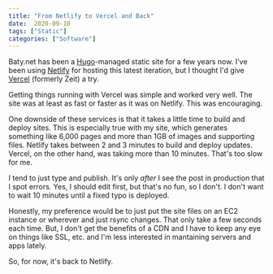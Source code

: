 ```yaml
---
title: "From Netlify to Vercel and Back"
date:  2020-09-10
tags: ["Static"]
categories: ["Software"]
---
```


Baty.net has been a [Hugo](https://gohugo.io)-managed static site for a few years now. I've been using [Netlify](https://netlify.com) for hosting this latest iteration, but I thought I'd give [Vercel](https://vercel.com) (formerly Zeit) a try.

Getting things running with Vercel was simple and worked very well. The site was at least as fast or faster as it was on Netlify. This was encouraging.

One downside of these services is that it takes a little time to build and deploy sites. This is especially true with my site, which generates something like 6,000 pages and more than 1GB of images and supporting files. Netlify takes between 2 and 3 minutes to build and deploy updates. Vercel, on the other hand, was taking more than 10 minutes. That's too slow for me.

I tend to just type and publish. It's only _after_ I see the post in production that I spot errors. Yes, I should edit first, but that's no fun, so I don't. I don't want to wait 10 minutes until a fixed typo is deployed.

Honestly, my preference would be to just put the site files on an EC2 instance or wherever and just rsync changes. That only take a few seconds each time. But, I don't get the benefits of a CDN and I have to keep any eye on things like SSL, etc. and I'm less interested in mantaining servers and apps lately.

So, for now, it's back to Netlify.
